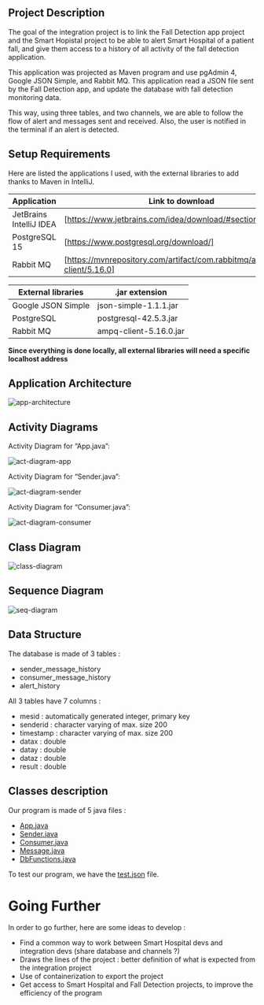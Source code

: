 ## Project Description

The goal of the integration project is to link the Fall Detection app project and the Smart Hopistal project to be able to alert Smart Hospital of a patient fall, and give them access to a history of all activity of the fall detection application.

This application was projected as Maven program and use pgAdmin 4, Google JSON Simple, and Rabbit MQ. This application read a JSON file sent by the Fall Detection app, and update the database with fall detection monitoring data. 

This way, using three tables, and two channels, we are able to follow the flow of alert and messages sent and received. Also, the user is notified in the terminal if an alert is detected.

## Setup Requirements

Here are listed the applications I used, with the external libraries to add thanks to Maven in IntelliJ.

| Application | Link to download |
| ------ | ------ |
| JetBrains IntelliJ IDEA | [https://www.jetbrains.com/idea/download/#section=windows] |
| PostgreSQL 15 | [https://www.postgresql.org/download/] |
| Rabbit MQ | [https://mvnrepository.com/artifact/com.rabbitmq/amqp-client/5.16.0] |

| External libraries | .jar extension | 
| ------ | ------ |
| Google JSON Simple | json-simple-1.1.1.jar |
| PostgreSQL | postgresql-42.5.3.jar |
| Rabbit MQ | ampq-client-5.16.0.jar |

**Since everything is done locally, all external libraries will need a specific localhost address**


## Application Architecture

![app-architecture](my-app/diagrams/app-architecture.png "app-architecture")


## Activity Diagrams

Activity Diagram for “App.java”:

![act-diagram-app](my-app/diagrams/act-diagram-app.PNG "act-diagram-app")

Activity Diagram for “Sender.java”:

![act-diagram-sender](my-app/diagrams/act-diagram-sender.PNG "act-diagram-sender")

Activity Diagram for “Consumer.java”:

![act-diagram-consumer](my-app/diagrams/act-diagram-consumer.PNG "act-diagram-consumer")


## Class Diagram

![class-diagram](my-app/diagrams/class-diagram.png "class-diagram")


## Sequence Diagram

![seq-diagram](my-app/diagrams/seq-diagram.png "seq-diagram")


## Data Structure

The database is made of 3 tables : 

- sender_message_history
- consumer_message_history
- alert_history

All 3 tables have 7 columns : 

- mesid : automatically generated integer, primary key
- senderid : character varying of max. size 200
- timestamp : character varying of max. size 200
- datax : double 
- datay : double 
- dataz : double 
- result : double 


## Classes description

Our program is made of 5 java files :
- [App.java][App]
- [Sender.java][Sender]
- [Consumer.java][Consumer]
- [Message.java][Message]
- [DbFunctions.java][DbFunctions]

To test our program, we have the [test.json][test] file.


# Going Further

In order to go further, here are some ideas to develop : 

- Find a common way to work between Smart Hospital devs and integration devs (share database and channels ?)
- Draws the lines of the project : better definition of what is expected from the integration project
- Use of containerization to export the project
- Get access to Smart Hospital and Fall Detection projects, to improve the efficiency of the program


[App]: <my-app/src/main/java/com/mycompany/app/App.java>
[Sender]: <my-app/src/main/java/com/mycompany/app/Sender.java>
[Consumer]: <my-app/src/main/java/com/mycompany/app/Consumer.java>
[Message]: <my-app/src/main/java/com/mycompany/app/Message.java>
[DbFunctions]: <my-app/src/main/java/com/mycompany/app/DbFunctions.java>
[test]: <my-app/src/main/java/com/mycompany/app/test.json>
